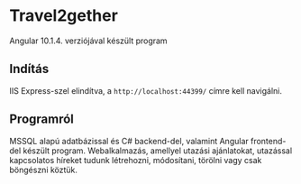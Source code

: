 # Travel2gether

Angular 10.1.4. verziójával készült program

## Indítás

IIS Express-szel elindítva, a `http://localhost:44399/` címre kell navigálni.

## Programról

MSSQL alapú adatbázissal és C# backend-del, valamint Angular frontend-del készült program.
Webalkalmazás, amellyel utazási ajánlatokat, utazással kapcsolatos híreket tudunk létrehozni, módosítani, törölni vagy csak böngészni köztük. 
